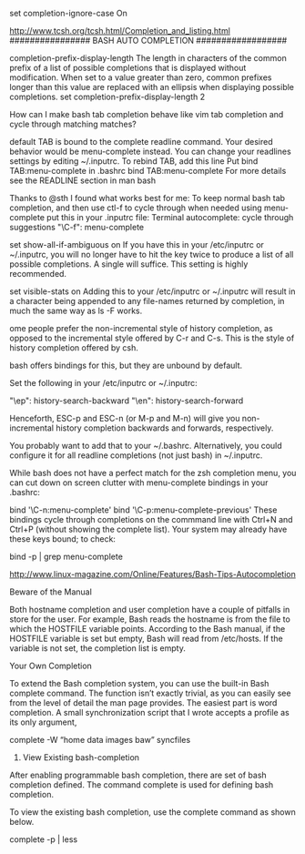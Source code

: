 set completion-ignore-case On


http://www.tcsh.org/tcsh.html/Completion_and_listing.html
################ BASH AUTO COMPLETION ##################

completion-prefix-display-length The length in characters of the common prefix of a list of possible completions that is displayed without modification. When set to a value greater than zero, common prefixes longer than this value are replaced with an ellipsis when displaying possible completions.
set completion-prefix-display-length 2

How can I make bash tab completion behave like vim tab completion and cycle through matching matches?

default TAB is bound to the complete readline command. Your desired behavior would be menu-complete instead. You can change your readlines settings by editing ~/.inputrc. To rebind TAB, add this line
Put bind TAB:menu-complete in .bashrc
	bind TAB:menu-complete
For more details see the READLINE section in man bash



Thanks to @sth I found what works best for me:
To keep normal bash tab completion, and then use ctl-f to cycle through when needed using menu-complete
put this in your .inputrc file:
Terminal autocomplete: cycle through suggestions
	"\C-f": menu-complete


set show-all-if-ambiguous on
If you have this in your /etc/inputrc or ~/.inputrc, you will no longer have to hit the <Tab> key twice to produce a list of all possible completions. A single <Tab> will suffice. This setting is highly recommended.



set visible-stats on
Adding this to your /etc/inputrc or ~/.inputrc will result in a character being appended to any file-names returned by completion, in much the same way as ls -F works.



ome people prefer the non-incremental style of history completion, as opposed to the incremental style offered by C-r and C-s. This is the style of history completion offered by csh.

bash offers bindings for this, but they are unbound by default.

Set the following in your /etc/inputrc or ~/.inputrc:

"\ep": history-search-backward
"\en": history-search-forward

Henceforth, ESC-p and ESC-n (or M-p and M-n) will give you non-incremental history completion backwards and forwards, respectively.



You probably want to add that to your ~/.bashrc. Alternatively, you could configure it for all readline completions (not just bash) in ~/.inputrc.



While bash does not have a perfect match for the zsh completion menu, you can cut down on screen clutter with menu-complete bindings in your .bashrc:

bind '\C-n:menu-complete'
bind '\C-p:menu-complete-previous'
These bindings cycle through completions on the commmand line with Ctrl+N and Ctrl+P (without showing the complete list). Your system may already have these keys bound; to check:

bind -p | grep menu-complete

http://www.linux-magazine.com/Online/Features/Bash-Tips-Autocompletion

Beware of the Manual

Both hostname completion and user completion have a couple of pitfalls in store for the user. For example, Bash reads the hostname is from the file to which the HOSTFILE variable points. According to the Bash manual, if the HOSTFILE variable is set but empty, Bash will read from /etc/hosts. If the variable is not set, the completion list is empty.

Your Own Completion

To extend the Bash completion system, you can use the built-in Bash complete command. The function isn’t exactly trivial, as you can easily see from the level of detail the man page provides. The easiest part is word completion. A small synchronization script that I wrote accepts a profile as its only argument,

complete -W “home data images baw” syncfiles


1. View Existing bash-completion

After enabling programmable bash completion, there are set of bash completion defined. The command complete is used for defining bash completion.

To view the existing bash completion, use the complete command as shown below.

 
complete -p | less

